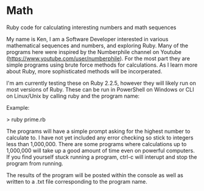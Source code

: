 # Math
Ruby code for calculating interesting numbers and math sequences

My name is Ken, I am a Software Developer interested in various mathematical sequences and numbers, and exploring Ruby. Many of the programs here were inspired by the Numberphile channel on Youtube (https://www.youtube.com/user/numberphile). For the most part they are simple programs using brute force methods for calculations. As I learn more about Ruby, more sophisticated methods will be incorperated.

I'm am currently testing these on Ruby 2.2.5, however they will likely run on most versions of Ruby. These can be run in PowerShell on Windows or CLI on Linux/Unix by calling ruby and the program name:

Example:

\> ruby prime.rb

The programs will have a simple prompt asking for the highest number to calculate to. I have not yet included any error checking so stick to integers less than 1,000,000. There are some programs where calculations up to 1,000,000 will take up a good amount of time even on powerful computers. If you find yourself stuck running a program, ctrl-c will interupt and stop the program from running.

The results of the program will be posted within the console as well as written to a .txt file corresponding to the program name. 
